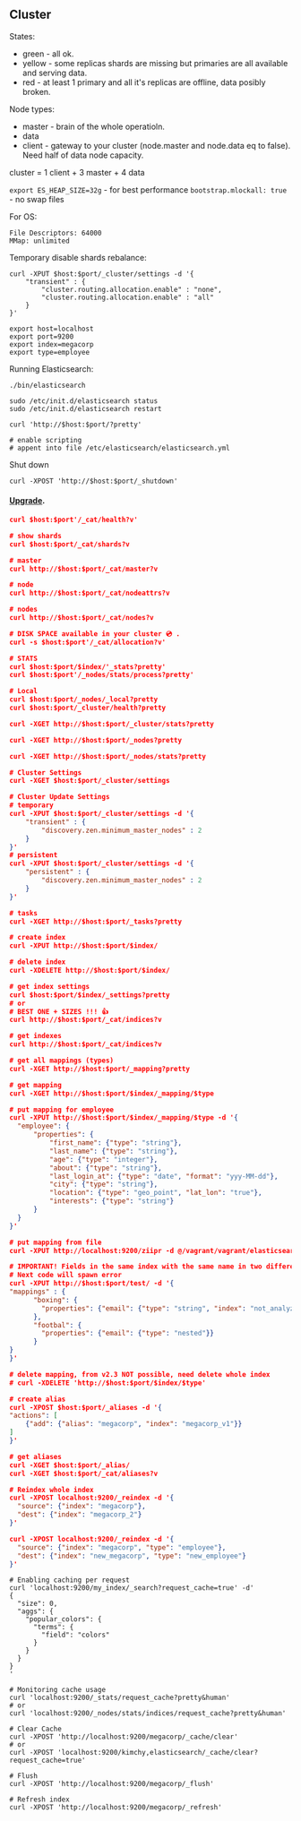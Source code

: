Cluster
-

States:

* green - all ok.
* yellow - some replicas shards are missing
  but primaries are all available and serving data.
* red - at least 1 primary and all it\'s replicas are offline,
  data posibly broken.  

Node types:

* master - brain of the whole operatioln.
* data
* client - gateway to your cluster (node.master and node.data eq to false). Need half of data node capacity.

cluster = 1 client + 3 master + 4 data

`export ES_HEAP_SIZE=32g` - for best performance
`bootstrap.mlockall: true` - no swap files

For OS:

````
File Descriptors: 64000
MMap: unlimited
````

Temporary disable shards rebalance:

````
curl -XPUT $host:$port/_cluster/settings -d '{
    "transient" : {
        "cluster.routing.allocation.enable" : "none",
        "cluster.routing.allocation.enable" : "all"
    }
}'
````

````
export host=localhost
export port=9200
export index=megacorp
export type=employee
````

Running Elasticsearch:
````
./bin/elasticsearch

sudo /etc/init.d/elasticsearch status
sudo /etc/init.d/elasticsearch restart

curl 'http://$host:$port/?pretty'
````
````
# enable scripting
# appent into file /etc/elasticsearch/elasticsearch.yml
````

Shut down
````
curl -XPOST 'http://$host:$port/_shutdown'
````

#### [Upgrade](https://www.elastic.co/guide/en/elasticsearch/reference/current/setup-upgrade.html).

````json
curl $host:$port'/_cat/health?v'

# show shards
curl $host:$port/_cat/shards?v

# master
curl http://$host:$port/_cat/master?v

# node
curl http://$host:$port/_cat/nodeattrs?v

# nodes
curl http://$host:$port/_cat/nodes?v

# DISK SPACE available in your cluster 💿 .
curl -s $host:$port'/_cat/allocation?v'

# STATS
curl $host:$port/$index/'_stats?pretty'
curl $host:$port'/_nodes/stats/process?pretty'

# Local
curl $host:$port/_nodes/_local?pretty
curl $host:$port/_cluster/health?pretty

curl -XGET http://$host:$port/_cluster/stats?pretty

curl -XGET http://$host:$port/_nodes?pretty

curl -XGET http://$host:$port/_nodes/stats?pretty

# Cluster Settings
curl -XGET $host:$port/_cluster/settings

# Cluster Update Settings
# temporary
curl -XPUT $host:$port/_cluster/settings -d '{
    "transient" : {
        "discovery.zen.minimum_master_nodes" : 2
    }
}'
# persistent
curl -XPUT $host:$port/_cluster/settings -d '{
    "persistent" : {
        "discovery.zen.minimum_master_nodes" : 2
    }
}'

# tasks
curl -XGET http://$host:$port/_tasks?pretty
````

````json
# create index
curl -XPUT http://$host:$port/$index/

# delete index
curl -XDELETE http://$host:$port/$index/

# get index settings
curl $host:$port/$index/_settings?pretty
# or
# BEST ONE + SIZES !!! 👍
curl http://$host:$port/_cat/indices?v

# get indexes
curl http://$host:$port/_cat/indices?v

# get all mappings (types)
curl -XGET http://$host:$port/_mapping?pretty

# get mapping
curl -XGET http://$host:$port/$index/_mapping/$type

# put mapping for employee
curl -XPUT http://$host:$port/$index/_mapping/$type -d '{
  "employee": {
      "properties": {
          "first_name": {"type": "string"},
          "last_name": {"type": "string"},
          "age": {"type": "integer"},
          "about": {"type": "string"},
          "last_login_at": {"type": "date", "format": "yyy-MM-dd"},
          "city": {"type": "string"},
          "location": {"type": "geo_point", "lat_lon": "true"},
          "interests": {"type": "string"}
      }
  }
}'

# put mapping from file
curl -XPUT http://localhost:9200/ziipr -d @/vagrant/vagrant/elasticsearch.mapping.json

# IMPORTANT! Fields in the same index with the same name in two different types must have the same mapping
# Next code will spawn error
curl -XPUT http://$host:$port/test/ -d '{
"mappings" : {
      "boxing": {
        "properties": {"email": {"type": "string", "index": "not_analyzed"}}
      },
      "footbal": {
        "properties": {"email": {"type": "nested"}}
      }
}
}'

# delete mapping, from v2.3 NOT possible, need delete whole index
# curl -XDELETE 'http://$host:$port/$index/$type'

# create alias
curl -XPOST $host:$port/_aliases -d '{
"actions": [
    {"add": {"alias": "megacorp", "index": "megacorp_v1"}}
]
}'

# get aliases
curl -XGET $host:$port/_alias/
curl -XGET $host:$port/_cat/aliases?v
````

````json
# Reindex whole index
curl -XPOST localhost:9200/_reindex -d '{
  "source": {"index": "megacorp"},
  "dest": {"index": "megacorp_2"}
}'

curl -XPOST localhost:9200/_reindex -d '{
  "source": {"index": "megacorp", "type": "employee"},
  "dest": {"index": "new_megacorp", "type": "new_employee"}
}'
````

````
# Enabling caching per request
curl 'localhost:9200/my_index/_search?request_cache=true' -d'
{
  "size": 0,
  "aggs": {
    "popular_colors": {
      "terms": {
        "field": "colors"
      }
    }
  }
}
'

# Monitoring cache usage
curl 'localhost:9200/_stats/request_cache?pretty&human'
# or
curl 'localhost:9200/_nodes/stats/indices/request_cache?pretty&human'

# Clear Cache
curl -XPOST 'http://localhost:9200/megacorp/_cache/clear'
# or
curl -XPOST 'localhost:9200/kimchy,elasticsearch/_cache/clear?request_cache=true'

# Flush
curl -XPOST 'http://localhost:9200/megacorp/_flush'

# Refresh index
curl -XPOST 'http://localhost:9200/megacorp/_refresh'
````
